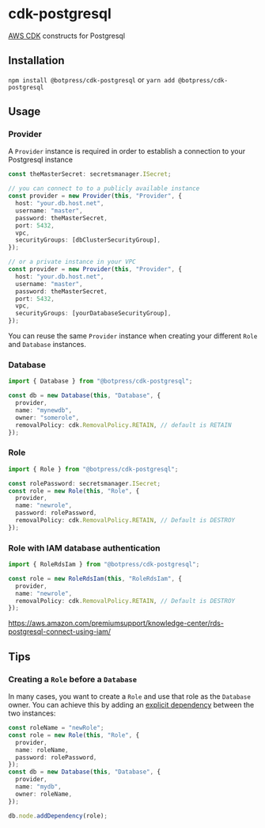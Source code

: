 # cdk-postgresql

[AWS CDK](https://github.com/aws/aws-cdk) constructs for Postgresql

## Installation

`npm install @botpress/cdk-postgresql` or `yarn add @botpress/cdk-postgresql`

## Usage

### Provider

A `Provider` instance is required in order to establish a connection to your Postgresql instance

```typescript
const theMasterSecret: secretsmanager.ISecret;

// you can connect to to a publicly available instance
const provider = new Provider(this, "Provider", {
  host: "your.db.host.net",
  username: "master",
  password: theMasterSecret,
  port: 5432,
  vpc,
  securityGroups: [dbClusterSecurityGroup],
});

// or a private instance in your VPC
const provider = new Provider(this, "Provider", {
  host: "your.db.host.net",
  username: "master",
  password: theMasterSecret,
  port: 5432,
  vpc,
  securityGroups: [yourDatabaseSecurityGroup],
});
```

You can reuse the same `Provider` instance when creating your different `Role` and `Database` instances.

### Database

```typescript
import { Database } from "@botpress/cdk-postgresql";

const db = new Database(this, "Database", {
  provider,
  name: "mynewdb",
  owner: "somerole",
  removalPolicy: cdk.RemovalPolicy.RETAIN, // default is RETAIN
});
```

### Role

```typescript
import { Role } from "@botpress/cdk-postgresql";

const rolePassword: secretsmanager.ISecret;
const role = new Role(this, "Role", {
  provider,
  name: "newrole",
  password: rolePassword,
  removalPolicy: cdk.RemovalPolicy.RETAIN, // Default is DESTROY
});
```

### Role with IAM database authentication

```typescript
import { RoleRdsIam } from "@botpress/cdk-postgresql";

const role = new RoleRdsIam(this, "RoleRdsIam", {
  provider,
  name: "newrole",
  removalPolicy: cdk.RemovalPolicy.RETAIN, // Default is DESTROY
});
```

https://aws.amazon.com/premiumsupport/knowledge-center/rds-postgresql-connect-using-iam/

## Tips

### Creating a `Role` before a `Database`

In many cases, you want to create a `Role` and use that role as the `Database` owner. You can achieve this by adding an [explicit dependency](https://docs.aws.amazon.com/cdk/api/v2/docs/aws-cdk-lib-readme.html#dependencies) between the two instances:

```typescript
const roleName = "newRole";
const role = new Role(this, "Role", {
  provider,
  name: roleName,
  password: rolePassword,
});
const db = new Database(this, "Database", {
  provider,
  name: "mydb",
  owner: roleName,
});

db.node.addDependency(role);
```

